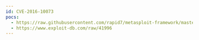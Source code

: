 ```yaml
---
id: CVE-2016-10073
pocs:
  - https://raw.githubusercontent.com/rapid7/metasploit-framework/master/modules/auxiliary/scanner/http/host_header_injection.rb
  - https://www.exploit-db.com/raw/41996
---
```

